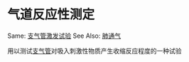 # 气道反应性测定

Same: [支气管激发试验](支气管激发试验.md)
See Also: [肺通气](肺通气.md)

用以测试[支气管](支气管.md)对吸入刺激性物质产生收缩反应程度的一种试验
